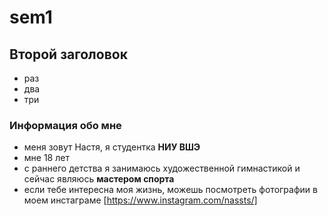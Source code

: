 # sem1
## Второй заголовок

* раз
* два
* три

### Информация обо мне
* меня зовут Настя, я студентка **НИУ ВШЭ**
* мне 18 лет
* c раннего детства я занимаюсь художественной гимнастикой и сейчас являюсь **мастером спорта**
* если тебе интересна моя жизнь, можешь посмотреть фотографии в моем инстаграме [https://www.instagram.com/nassts/]
